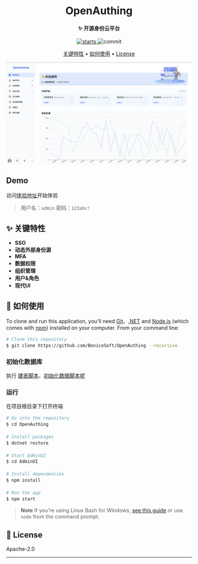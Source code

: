 <h1 align="center">
  OpenAuthing
  <br>
</h1>
<h4 align="center">
  ✨ 开源身份云平台
</h4>

<p align="center">
    <a href="https://github.com/BeniceSoft/OpenAuthing">
        <img src="https://img.shields.io/github/stars/BeniceSoft/OpenAuthing"
             alt="starts">
    </a>
    <img src="https://img.shields.io/github/last-commit/BeniceSoft/OpenAuthing/master.svg?logo=github&logoColor=green&label=commit"
        alt="commit"/>
</p>

<p align="center">
  <a href="#key-features">关键特性</a> •
  <a href="#how-to-use">如何使用</a> •
  <a href="#license">License</a>
</p>

![screenshot](./screenshots/home.png)

## Demo

访问[体验地址](https://110.41.18.47:8443/)开始体验
> 用户名：`admin` 密码：`123abc!`

## ✨ 关键特性

* **SSO**
* **动态外部身份源**
* **MFA**
* **数据权限**
* **组织管理**
* **用户&角色**
* **现代UI**

## 🔧 如何使用

To clone and run this application, you'll need [Git](https://git-scm.com)、[.NET](https://dot.net) and [Node.js](https://nodejs.org/en/download/)
(which comes
with [npm](http://npmjs.com)) installed on your computer. From your command line:

```bash
# Clone this repository
$ git clone https://github.com/BeniceSoft/OpenAuthing --recursive
```

### 初始化数据库

执行 [建表脚本](./scripts/1初始化建表.sql)、[初始化数据脚本呢](./scripts/2初始化数据.sql)

### 运行

在项目根目录下打开终端

```bash
# Go into the repository
$ cd OpenAuthing

# Install packages
$ dotnet restore

# Start AdminUI
$ cd AdminUI

# Install dependencies
$ npm install

# Run the app
$ npm start
```

> **Note**
> If you're using Linux Bash for
> Windows, [see this guide](https://www.howtogeek.com/261575/how-to-run-graphical-linux-desktop-applications-from-windows-10s-bash-shell/) or use `node`
> from the command prompt.

## 🪪 License

Apache-2.0

---


